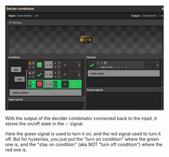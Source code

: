 ![Screenshot_20251009_165627](../attachments/Screenshot_20251009_165627.png)

With the output of the decider combinator connected back to the input, it stores the on/off state in the ✅ signal.

Here the green signal is used to turn it on, and the red signal used to turn it off. But for hysterisis, you just put the "turn on condition" where the green one is, and the "stay on condition" (aka NOT "turn off condition") where the red one is.